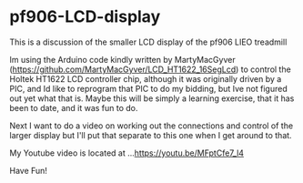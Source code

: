 # pf906-LCD-display
This is a discussion of the smaller LCD display of the pf906 LIEO treadmill

Im using the Arduino code kindly written by MartyMacGyver (https://github.com/MartyMacGyver/LCD_HT1622_16SegLcd) to control the Holtek HT1622 LCD controller chip, although it was originally driven by a PIC, and Id like to reprogram that PIC to do my bidding, but Ive not figured out yet what that is.  Maybe this will be simply a learning exercise, that it has been to date, and it was fun to do.

Next I want to do a video on working out the connections and control of the larger display but I'll put that separate to this one when I get around to that.

My Youtube video is located at ...https://youtu.be/MFptCfe7_l4

Have Fun!
